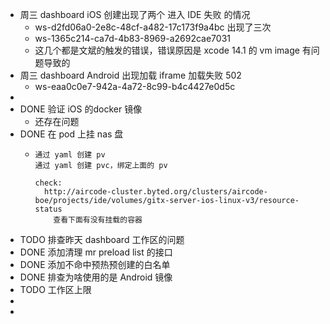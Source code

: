 - 周三 dashboard iOS 创建出现了两个 进入 IDE 失败 的情况
	- ws-d2fd06a0-2e8c-48cf-a482-17c173f9a4bc  出现了三次
	- ws-1365c214-ca7d-4b83-8969-a2692cae7031
	- 这几个都是文斌的触发的错误，错误原因是 xcode 14.1 的 vm image 有问题导致的
- 周三 dashboard Android 出现加载 iframe 加载失败 502
	- ws-eaa0c0e7-942a-4a72-8c99-b4c4427e0d5c
-
- DONE 验证 iOS 的docker 镜像
	- 还存在问题
- DONE 在 pod 上挂 nas 盘
	- ```
	  通过 yaml 创建 pv
	  通过 yaml 创建 pvc，绑定上面的 pv
	  
	  check:
	  	http://aircode-cluster.byted.org/clusters/aircode-boe/projects/ide/volumes/gitx-server-ios-linux-v3/resource-status
	      查看下面有没有挂载的容器
	  ```
- TODO 排查昨天 dashboard 工作区的问题
- DONE 添加清理 mr preload list 的接口
- DONE  添加不命中预热预创建的白名单
- DONE 排查为啥使用的是 Android 镜像
- TODO  工作区上限
-
-